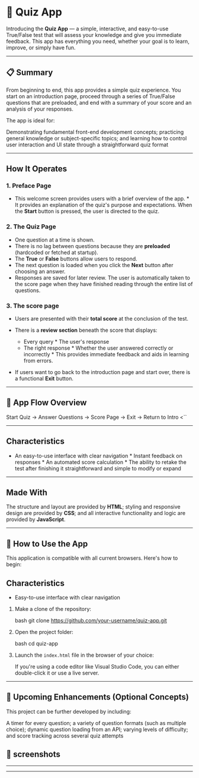 
# 🧠 Quiz App

Introducing the **Quiz App** — a simple, interactive, and easy-to-use True/False test that will assess your knowledge and give you immediate feedback. This app has everything you need, whether your goal is to learn, improve, or simply have fun.

---

## 📋 Summary

From beginning to end, this app provides a simple quiz experience. You start on an introduction page, proceed through a series of True/False questions that are preloaded, and end with a summary of your score and an analysis of your responses.

The app is ideal for:

Demonstrating fundamental front-end development concepts; practicing general knowledge or subject-specific topics; and learning how to control user interaction and UI state through a straightforward quiz format

---

## How It Operates

### 1. **Preface Page**

* This welcome screen provides users with a brief overview of the app. * It provides an explanation of the quiz's purpose and expectations. When the **Start** button is pressed, the user is directed to the quiz.

### 2. The Quiz Page

* One question at a time is shown.
* There is no lag between questions because they are **preloaded** (hardcoded or fetched at startup).
* The **True** or **False** buttons allow users to respond.
* The next question is loaded when you click the **Next** button after choosing an answer.
* Responses are saved for later review. The user is automatically taken to the score page when they have finished reading through the entire list of questions.

### 3. The score page

* Users are presented with their **total score** at the conclusion of the test.
* There is a **review section** beneath the score that displays:

  * Every query * The user's response
  * The right response * Whether the user answered correctly or incorrectly * This provides immediate feedback and aids in learning from errors.
* If users want to go back to the introduction page and start over, there is a functional **Exit** button.

---

## 🔄 App Flow Overview


Start Quiz → Answer Questions → Score Page → Exit → Return to Intro <``

---

## Characteristics

* An easy-to-use interface with clear navigation * Instant feedback on responses * An automated score calculation * The ability to retake the test after finishing it straightforward and simple to modify or expand

---

## Made With

The structure and layout are provided by **HTML**; styling and responsive design are provided by **CSS**; and all interactive functionality and logic are provided by **JavaScript**.

---

## 🚀 How to Use the App

This application is compatible with all current browsers. Here's how to begin:

## Characteristics

* Easy-to-use interface with clear navigation

1. Make a clone of the repository:

   bash git clone https://github.com/your-username/quiz-app.git 
2. Open the project folder:

   bash cd quiz-app
3. Launch the `index.html` file in the browser of your choice:

   If you're using a code editor like Visual Studio Code, you can either double-click it or use a live server.

---

## 📌 Upcoming Enhancements (Optional Concepts)

This project can be further developed by including:

A timer for every question; a variety of question formats (such as multiple choice); dynamic question loading from an API; varying levels of difficulty; and score tracking across several quiz attempts

## 📸 screenshots

---



---
